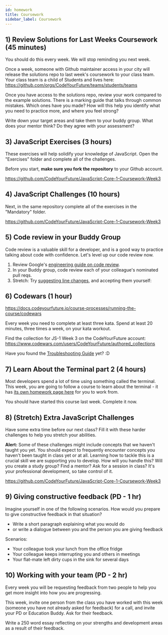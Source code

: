 ```yaml
---
id: homework
title: Coursework
sidebar_label: Coursework
---
```


## 1) Review Solutions for Last Weeks Coursework (45 minutes)

You should do this every week. We will stop reminding you next week.

Once a week, someone with Github maintainer access in your city will release the solutions repo to last week's coursework to your class team.
Your class team is a child of Students and lives here: https://github.com/orgs/CodeYourFuture/teams/students/teams

Once you have access to the solutions repo, review your work compared to the example solutions. There is a marking guide that talks through common mistakes. Which ones have you made? How will this help you identify what you need to practice more, and where you feel strong?

Write down your target areas and take them to your buddy group. What does your mentor think? Do they agree with your assessment?

## 3) JavaScript Exercises (3 hours)

These exercises will help solidify your knowledge of JavaScript. Open the "Exercises" folder and complete all of the challenges.

Before you start, **make sure you fork the repository** to your Github account.

https://github.com/CodeYourFuture/JavaScript-Core-1-Coursework-Week3

## 4) JavaScript Challenges (10 hours)

Next, in the same repository complete all of the exercises in the "Mandatory" folder.

https://github.com/CodeYourFuture/JavaScript-Core-1-Coursework-Week3

## 5) Code review in your Buddy Group

Code review is a valuable skill for a developer, and is a good way to practice talking about code with confidence. Let's level up our code review now.

1. Review Google's [engineering guide on code review](https://google.github.io/eng-practices/review/reviewer/comments.html).
2. In your Buddy group, code review each of your colleague's nominated pull reqs.
3. Stretch: Try [suggesting line changes](https://docs.github.com/en/github/collaborating-with-pull-requests/reviewing-changes-in-pull-requests/incorporating-feedback-in-your-pull-request#applying-suggested-changes), and accepting them yourself:

## 6) Codewars (1 hour)

https://docs.codeyourfuture.io/course-processes/running-the-course/codewars

Every week you need to complete at least three kata. Spend at least 20 minutes, three times a week, on your kata workout.

Find the collection for JS-1 Week 3 on the CodeYourFuture account: https://www.codewars.com/users/CodeYourFuture/authored_collections

Have you found the [Troubleshooting Guide](https://docs.codewars.com/training/troubleshooting/) yet? :D

## 7) Learn About the Terminal part 2 (4 hours)

Most developers spend a lot of time using something called the terminal. This week, you are going to follow a course to learn about the terminal - it has [its own homework page here](/git/terminal/homework) for you to work from.

You should have started this course last week. Complete it now.

## 8) (Stretch) Extra JavaScript Challenges

Have some extra time before our next class? Fill it with these harder challenges to help you stretch your abilities.

**Alert:** Some of these challenges might include concepts that we haven't taught you yet. You should expect to frequently encounter concepts you haven't been taught in class yet or at all. Learning how to tackle this is a crucial skill we are supporting you to develop. How will you handle this? Will you create a study group? Find a mentor? Ask for a session in class? It's your professional development, so take control of it.

https://github.com/CodeYourFuture/JavaScript-Core-1-Coursework-Week3

## 9) Giving constructive feedback (PD - 1 hr)

Imagine yourself in one of the following scenarios. How would you prepare to give constructive feedback in that situation?

- Write a short paragraph explaining what you would do
- or write a dialogue between you and the person you are giving feedback

Scenarios:

- Your colleague took your lunch from the office fridge
- Your colleague keeps interrupting you and others in meetings
- Your flat-mate left dirty cups in the sink for several days

## 10) Working with your team (PD - 2 hr)

Every week you will be requesting feedback from two people to help you get more insight into how you are progressing.

This week, invite one person from the class you have worked with this week (someone you have not already asked for feedback) for a call, and invite your PD or Education Buddy. Ask for their feedback.

Write a 250 word essay reflecting on your strengths and development areas as a result of their feedback.

